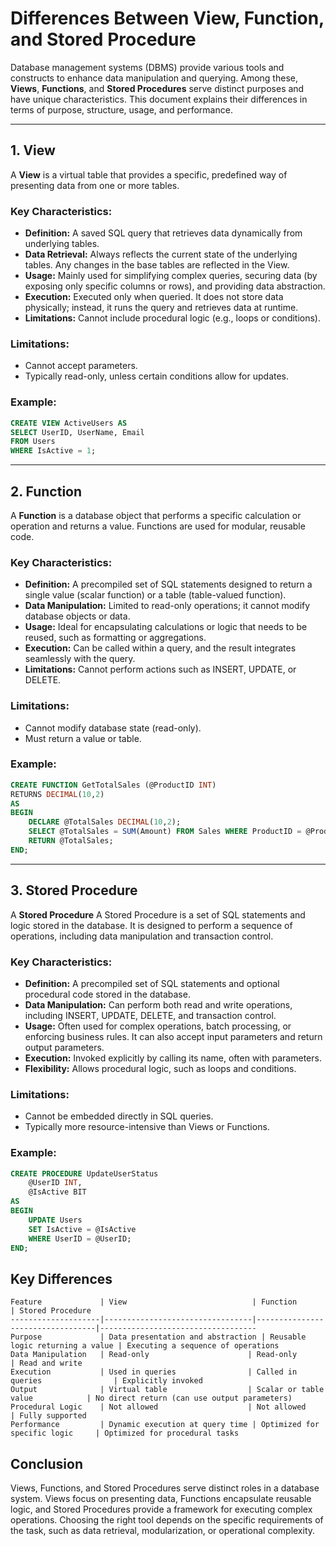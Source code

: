 # Differences Between View, Function, and Stored Procedure

Database management systems (DBMS) provide various tools and constructs to enhance data manipulation and querying. Among these, **Views**, **Functions**, and **Stored Procedures** serve distinct purposes and have unique characteristics. This document explains their differences in terms of purpose, structure, usage, and performance.

---

## 1. View

A **View** is a virtual table that provides a specific, predefined way of presenting data from one or more tables.

### Key Characteristics:
- **Definition:** A saved SQL query that retrieves data dynamically from underlying tables.
- **Data Retrieval:** Always reflects the current state of the underlying tables. Any changes in the base tables are reflected in the View.
- **Usage:** Mainly used for simplifying complex queries, securing data (by exposing only specific columns or rows), and providing data abstraction.
- **Execution:** Executed only when queried. It does not store data physically; instead, it runs the query and retrieves data at runtime.
- **Limitations:** Cannot include procedural logic (e.g., loops or conditions).

### Limitations:
- Cannot accept parameters.
- Typically read-only, unless certain conditions allow for updates.

### Example:
```sql
CREATE VIEW ActiveUsers AS
SELECT UserID, UserName, Email
FROM Users
WHERE IsActive = 1;
```
---

## 2. Function

A **Function** is a database object that performs a specific calculation or operation and returns a value. Functions are used for modular, reusable code.

### Key Characteristics:
- **Definition:** A precompiled set of SQL statements designed to return a single value (scalar function) or a table (table-valued function).
- **Data Manipulation:** Limited to read-only operations; it cannot modify database objects or data.
- **Usage:** Ideal for encapsulating calculations or logic that needs to be reused, such as formatting or aggregations.
- **Execution:** Can be called within a query, and the result integrates seamlessly with the query.
- **Limitations:** Cannot perform actions such as INSERT, UPDATE, or DELETE.

### Limitations:
- Cannot modify database state (read-only).
- Must return a value or table.

### Example:
```sql
CREATE FUNCTION GetTotalSales (@ProductID INT)
RETURNS DECIMAL(10,2)
AS
BEGIN
    DECLARE @TotalSales DECIMAL(10,2);
    SELECT @TotalSales = SUM(Amount) FROM Sales WHERE ProductID = @ProductID;
    RETURN @TotalSales;
END;

```
---

## 3. Stored Procedure

A **Stored Procedure** A Stored Procedure is a set of SQL statements and logic stored in the database. It is designed to perform a sequence of operations, including data manipulation and transaction control.

### Key Characteristics:
- **Definition:** A precompiled set of SQL statements and optional procedural code stored in the database.
- **Data Manipulation:** Can perform both read and write operations, including INSERT, UPDATE, DELETE, and transaction control.
- **Usage:** Often used for complex operations, batch processing, or enforcing business rules. It can also accept input parameters and return output parameters.
- **Execution:** Invoked explicitly by calling its name, often with parameters.
- **Flexibility:** Allows procedural logic, such as loops and conditions.
  
### Limitations:
- Cannot be embedded directly in SQL queries.
- Typically more resource-intensive than Views or Functions.
  
### Example:
```sql
CREATE PROCEDURE UpdateUserStatus
    @UserID INT,
    @IsActive BIT
AS
BEGIN
    UPDATE Users
    SET IsActive = @IsActive
    WHERE UserID = @UserID;
END;

```

## Key Differences

```plaintext
Feature             | View                            | Function                         | Stored Procedure
--------------------|---------------------------------|----------------------------------|-----------------------------------
Purpose             | Data presentation and abstraction | Reusable logic returning a value | Executing a sequence of operations
Data Manipulation   | Read-only                      | Read-only                        | Read and write
Execution           | Used in queries                | Called in queries                | Explicitly invoked
Output              | Virtual table                  | Scalar or table value            | No direct return (can use output parameters)
Procedural Logic    | Not allowed                    | Not allowed                      | Fully supported
Performance         | Dynamic execution at query time | Optimized for specific logic     | Optimized for procedural tasks
```

## Conclusion
Views, Functions, and Stored Procedures serve distinct roles in a database system. Views focus on presenting data, Functions encapsulate reusable logic, and Stored Procedures provide a framework for executing complex operations. Choosing the right tool depends on the specific requirements of the task, such as data retrieval, modularization, or operational complexity.
